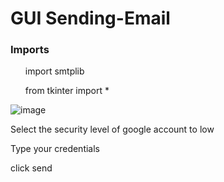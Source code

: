 <h1>GUI Sending-Email</h1>

<h3>Imports</h3>
<ul><p>import smtplib</p>
<P>from tkinter import *</p>
</ul>

![image](https://user-images.githubusercontent.com/70272542/144632753-ef731fa4-0dcd-4c2c-ad09-55a5528c271c.png)

<p>Select the security level of google account to low</p>
<p>Type your credentials</p>
<p>click send</p>
